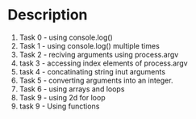 
# Description
1. Task 0 - using console.log()
2. Task 1 - using console.log() multiple times
3. Task 2 - reciving arguments using process.argv
4. task 3 - accessing index elements of process.argv
5. task 4 - concatinating string inut arguments 
6. Task 5 - converting arguments into an integer.
7. Task 6 - using arrays and loops
9. Task 9 - using 2d for loop
10. task 9 - Using functions




